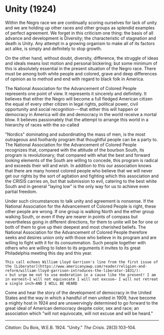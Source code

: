 <!--
title:   Unity
author:  Du Bois, W.E.B.
journal: The Crisis
year:    1924
volume:  28
issue:   3
pages:   103-104
-->
# Unity (1924)

Within the Negro race we are continually scoring ourselves for lack of unity and we are holding up other races and other groups as splendid examples of perfect agreement. We forget in this criticism one thing: the basis of all advance and development is Diversity; the characteristic of stagnation and death is Unity. Any attempt in a growing organism to make all of its factors act alike, is simply and definitely to stop growth.

On the other hand, without doubt, diversity, difference, the struggle of ideas and ideals means lost motion and personal bickering; but some minimum of this is absolutely essential in the present situation of the Negro race. There must be among both white people and colored, grave and deep differences of opinion as to method and end with regard to black folk in America.

The National Association for the Advancement of Colored People represents one point of view. It represents it sincerely and definitely. It believes that either the Negro will become a full fledged American citizen the equal of every other citizen in legal rights, political power, civil opportunity and social recognition---that either this will happen or democracy in America will die and democracy in the world receive a mortal blow. It believes passionately that the attempt to arrange this world in a hierarchy of races with the so-called

"Nordics" dominating and subordinating the mass of men, is the most outrageous and foolhardy program that thoughtful people can be a party to. The National Association for the Advancement of Colored People recognizes that, compared with the attitude of the bourbon South, its program is revolutionary; that compared with what the best and forward looking elements of the South are willing to concede, this program is radical and exceeds their will and wish. In addition to this our association knows that there are many honest colored people who believe that we will never get our rights by the sort of agitation and fighting which this association and the CRISIS carries on, but that submission to evil, catering to the best white South and in general "laying low" is the only way for us to achieve even partial freedom.

Under such circumstances to talk unity and agreement is nonsense. If the National Association for the Advancement of Colored People is right, these other people are wrong. If one group is walking North and the ether group walking South, or even if they are nearer in points of compass but nevertheless going in different directions, for them to unite will be for one or both of them to give up their deepest and most cherished beliefs. The National Association for the Advancement of Colored People therefore seeks and desires union only with those who believe in its program and are willing to fight with it for its consummation. Such people together with others who are willing to listen to its arguments it invites to its great Philadelphia meeting this day and this year.

```{margin}
This call echoes William Lloyd Garrison's line from the first issue of the [Liberator](https://www.americanyawp.com/reader/religion-and-reform/william-lloyd-garrison-introduces-the-liberator-1831/):   
> but urge me not to use moderation in a cause like the present! I am in earnest–I will not equivocate I will not excuse– I will not retreat a single inch–AND I WILL BE HEARD
```
Come and hear the story of the development of democracy in the United States and the way in which a handful of men united in 1909, have become a mighty host in 1924 and are unswervingly determined to go forward to the great ideal of American democracy despite color, sex and race; an association which "will not equivocate, will not excuse and will be heard."

_________________
*Citation:* Du Bois, W.E.B. 1924. "Unity." *The Crisis*. 28(3):103&ndash;104.